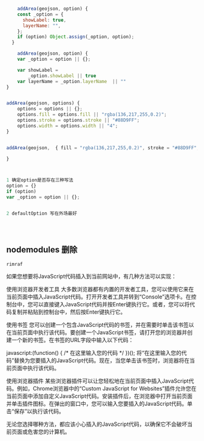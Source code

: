 ```javascript
    addArea(geojson, option) {
    const _option = {
      showLabel: true,
      layerName: "",
    };
    if (option) Object.assign(_option, option);
  }

    addArea(geojson, option) {
    var _option = option || {};

    var showLabel =
        _option.showLabel || true
    var layerName = _option.layerName  || ""
}


addArea(geojson, options) {
    options = options || {};
    options.fill = options.fill || "rgba(136,217,255,0.2)";
    options.stroke = options.stroke || "#88D9FF";
    options.width = options.width || "4";
}


addArea(geojson,  { fill = "rgba(136,217,255,0.2)", stroke = "#88D9FF", width = 4 }) {

}



1 确定option是否存在三种写法
option = {}
if (option) 
var _option = option || {};


2 defaultOption 写在外场最好





```

## nodemodules 删除

`rimraf`





如果您想要将JavaScript代码插入到当前网站中，有几种方法可以实现：

使用浏览器开发者工具
大多数浏览器都有内置的开发者工具，您可以使用它来在当前页面中插入JavaScript代码。打开开发者工具并转到“Console”选项卡。在控制台中，您可以直接键入JavaScript代码并按Enter键执行它。或者，您可以将代码复制并粘贴到控制台中，然后按Enter键执行它。

使用书签
您可以创建一个包含JavaScript代码的书签，并在需要时单击该书签以在当前页面中执行该代码。要创建一个JavaScript书签，请打开您的浏览器并创建一个新的书签。在书签的URL字段中输入以下代码：

javascript:(function() { /* 在这里输入您的代码 */ })();
将“在这里输入您的代码”替换为您要插入的JavaScript代码。现在，当您单击该书签时，浏览器将在当前页面中执行该代码。

使用浏览器插件
某些浏览器插件可以让您轻松地在当前页面中插入JavaScript代码。例如，Chrome浏览器中的“Custom JavaScript for Websites”插件允许您在当前页面中添加自定义JavaScript代码。安装插件后，在浏览器中打开当前页面并单击插件图标。在弹出的窗口中，您可以输入您要插入的JavaScript代码。单击“保存”以执行该代码。

无论您选择哪种方法，都应该小心插入的JavaScript代码，以确保它不会破坏当前页面或危害您的计算机。